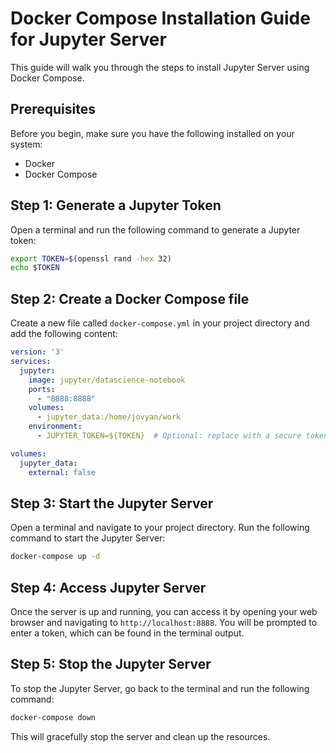 # Docker Compose Installation Guide for Jupyter Server

This guide will walk you through the steps to install Jupyter Server using Docker Compose.

## Prerequisites
Before you begin, make sure you have the following installed on your system:
- Docker
- Docker Compose

## Step 1: Generate a Jupyter Token

Open a terminal and run the following command to generate a Jupyter token:

```bash
export TOKEN=$(openssl rand -hex 32)
echo $TOKEN
```

## Step 2: Create a Docker Compose file
Create a new file called `docker-compose.yml` in your project directory and add the following content:

```yaml
version: '3'
services:
  jupyter:
    image: jupyter/datascience-notebook
    ports:
      - "8888:8888"
    volumes:
      - jupyter_data:/home/jovyan/work
    environment:
      - JUPYTER_TOKEN=${TOKEN}  # Optional: replace with a secure token if you want to avoid using the auto-generated token

volumes:
  jupyter_data:
    external: false
```

## Step 3: Start the Jupyter Server
Open a terminal and navigate to your project directory. Run the following command to start the Jupyter Server:

```bash
docker-compose up -d
```

## Step 4: Access Jupyter Server
Once the server is up and running, you can access it by opening your web browser and navigating to `http://localhost:8888`. You will be prompted to enter a token, which can be found in the terminal output.

## Step 5: Stop the Jupyter Server
To stop the Jupyter Server, go back to the terminal and run the following command:

```bash
docker-compose down
```

This will gracefully stop the server and clean up the resources.
